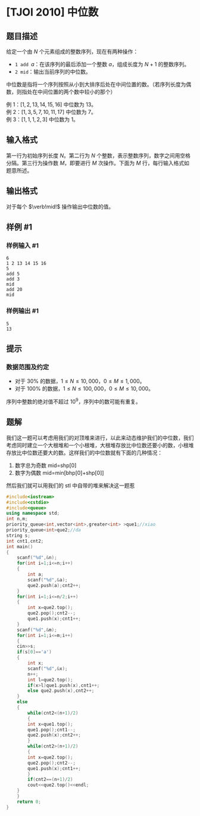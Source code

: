 # [TJOI 2010] 中位数

## 题目描述

给定一个由 $N$ 个元素组成的整数序列，现在有两种操作：

- $\texttt{1 add }\textit{a}$：在该序列的最后添加一个整数 $a$，组成长度为 $N + 1$ 的整数序列。
- $\texttt{2 mid}$：输出当前序列的中位数。

中位数是指将一个序列按照从小到大排序后处在中间位置的数。（若序列长度为偶数，则指处在中间位置的两个数中较小的那个）

例 $1$：$[1, 2, 13, 14, 15, 16]$ 中位数为 $13$。  
例 $2$：$[1, 3, 5, 7, 10, 11, 17]$ 中位数为 $7$。  
例 $3$：$[1, 1, 1, 2, 3]$ 中位数为 $1$。

## 输入格式

第一行为初始序列长度 $N$。第二行为 $N$ 个整数，表示整数序列，数字之间用空格分隔。第三行为操作数 $M$，即要进行 $M$ 次操作。下面为 $M$ 行，每行输入格式如题意所述。

## 输出格式

对于每个 $\verb!mid!$ 操作输出中位数的值。

## 样例 #1

### 样例输入 #1

```
6
1 2 13 14 15 16
5
add 5
add 3
mid
add 20
mid
```

### 样例输出 #1

```
5
13
```

## 提示

### 数据范围及约定

- 对于 $30\%$ 的数据，$1 ≤ N ≤ 10,000$，$0 ≤ M ≤ 1,000$。
- 对于 $100\%$ 的数据，$1 ≤ N ≤ 100,000$，$0 ≤ M ≤ 10,000$。

序列中整数的绝对值不超过 $10^9$，序列中的数可能有重复。

## 题解
我们这一题可以考虑用我们的对顶堆来进行，以此来动态维护我们的中位数，我们考虑同时建立一个大根堆和一个小根堆，大根堆存放比中位数还要小的数，小根堆存放比中位数还要大的数。这样我们的中位数就有下面的几种情况：
1. 数字总为奇数 mid=shp[0]
2. 数字为偶数 mid=min[bhp[0]+shp[0]]

然后我们就可以用我们的 stl 中自带的堆来解决这一题惹
```cpp
#include<iostream> 
#include<cstdio> 
#include<queue>
using namespace std; 
int n,m;
priority_queue<int,vector<int>,greater<int> >que1;//xiao
priority_queue<int>que2;//da
string s;
int cnt1,cnt2;
int main()
{ 
    scanf("%d",&n);
    for(int i=1;i<=n;i++)
    {
        int a;
        scanf("%d",&a);
        que2.push(a);cnt2++;
    }
    for(int i=1;i<=n/2;i++)
    {
        int x=que2.top();
        que2.pop();cnt2--;
        que1.push(x);cnt1++;
    }
    scanf("%d",&m);
    for(int i=1;i<=m;i++)
    {
    cin>>s;
    if(s[0]=='a')
    {
        int x;
        scanf("%d",&x);
        n++;
        int l=que2.top();
        if(x>l)que1.push(x),cnt1++;
        else que2.push(x),cnt2++;
    }
    else
    {
        while(cnt2<(n+1)/2)
        {
        int x=que1.top();
        que1.pop();cnt1--;
        que2.push(x);cnt2++;
        }
        while(cnt2>(n+1)/2)
        {
        int x=que2.top();
        que2.pop();cnt2--;
        que1.push(x);cnt1++;    
        }
        if(cnt2==(n+1)/2)
        cout<<que2.top()<<endl;
    }
    }
    return 0;
}
```